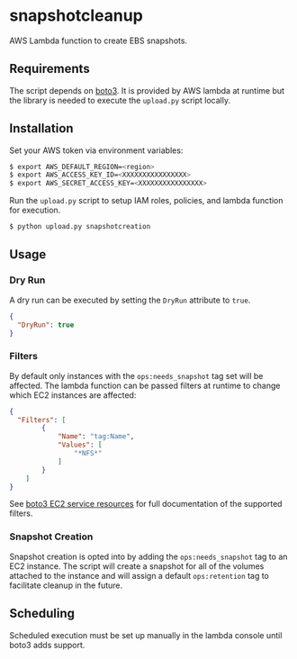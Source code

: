 # snapshotcleanup

AWS Lambda function to create EBS snapshots.

## Requirements

The script depends on [boto3](http://boto3.readthedocs.org/en/latest/).  It is provided by AWS lambda at runtime but the library is needed to execute the `upload.py` script locally.

## Installation

Set your AWS token via environment variables:

```bash
$ export AWS_DEFAULT_REGION=<region>
$ export AWS_ACCESS_KEY_ID=<XXXXXXXXXXXXXXXX>
$ export AWS_SECRET_ACCESS_KEY=<XXXXXXXXXXXXXXXX>
```

Run the `upload.py` script to setup IAM roles, policies, and lambda function for execution.

```bash
$ python upload.py snapshotcreation
```

## Usage

### Dry Run

A dry run can be executed by setting the `DryRun` attribute to `true`.

```json
{
  "DryRun": true
}
```

### Filters

By default only instances with the `ops:needs_snapshot` tag set will be affected.  The lambda function can be passed filters at runtime to change which EC2 instances are affected:

```json
{
  "Filters": [
        {
            "Name": "tag:Name",
            "Values": [
                "*NFS*"
            ]
        }
    ]
}
```

See [boto3 EC2 service resources](http://boto3.readthedocs.org/en/latest/reference/services/ec2.html#service-resource) for full documentation of the supported filters.

### Snapshot Creation

Snapshot creation is opted into by adding the `ops:needs_snapshot` tag to an EC2 instance. The script will create a snapshot for all of the volumes attached to the instance and will assign a default `ops:retention` tag to facilitate cleanup in the future.

## Scheduling

Scheduled execution must be set up manually in the lambda console until boto3 adds support.
